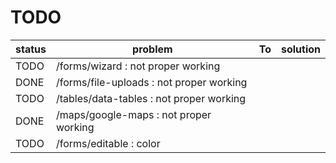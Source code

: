 # TODO
| status | problem                                  | To  | solution |
| ------ | ---------------------------------------- | --- | -------- |
| TODO   | /forms/wizard : not proper working       |     |
| DONE   | /forms/file-uploads : not proper working |     |
| TODO   | /tables/data-tables : not proper working |     |
| DONE   | /maps/google-maps : not proper working   |     |
| TODO   | /forms/editable : color                  |     |
